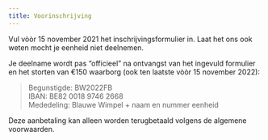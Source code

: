 ```yaml
---
title: Voorinschrijving
---
```

Vul vòòr 15 november 2021 het inschrijvingsformulier in.
Laat het ons ook weten mocht je eenheid niet deelnemen.

Je deelname wordt pas “officieel” na ontvangst van het ingevuld formulier en het storten van €150 waarborg
(ook ten laatste vòòr 15 november 2022):

> Begunstigde: BW2022FB  
> IBAN: BE82 0018 9746 2668  
> Mededeling: Blauwe Wimpel + naam en nummer eenheid

Deze aanbetaling kan alleen worden terugbetaald volgens de algemene voorwaarden.
